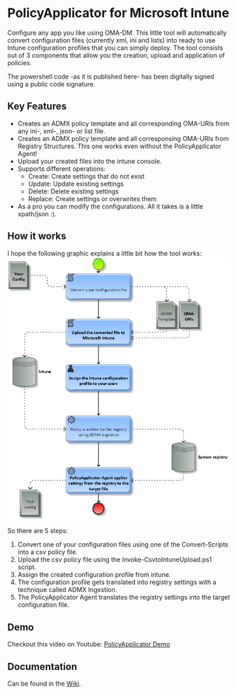 # PolicyApplicator for Microsoft Intune
Configure any app you like using OMA-DM. This little tool will automatically convert configuration files (currently xml, ini and lists) into ready to use Intune configuration profiles that you can simply deploy. The tool consists out of 3 components that allow you the creation, upload and application of policies.

The powershell code -as it is published here- has been digitally signed using a public code signature.
## Key Features
* Creates an ADMX policy template and all corresponding OMA-URIs from any ini-, xml-, json- or list file.
* Creates an ADMX policy template and all corresponsing OMA-URIs from Registry Structures. This one works even without the PolicyApplicator Agent!
* Upload your created files into the intune console.
* Supports different operations:
  * Create: Create settings that do not exist
  * Update: Update existing settings
  * Delete: Delete existing settings
  * Replace: Create settings or overwrites them
* As a pro you can modify the configurations. All it takes is a little xpath/json :).

## How it works
I hope the following graphic explains a little bit how the tool works:
![How it works](/Documentation/howitworks.png)

So there are 5 steps:
1. Convert one of your configuration files using one of the Convert-Scripts into a csv policy file.
2. Upload the csv policy file using the Invoke-CsvtoIntuneUpload.ps1 script.
3. Assign the created configuration profile from intune.
4. The configuration profile gets translated into registry settings with a technique called ADMX Ingestion.
5. The PolicyApplicator Agent translates the registry settings into the target configuration file.

## Demo
Checkout this video on Youtube: [PolicyApplicator Demo](https://www.youtube.com/watch?v=M_W8YJvuZQ4)

## Documentation
Can be found in the <a href="https://github.com/Weatherlights/PolicyApplicator-for-Microsoft-Intune/wiki">Wiki</a>.
